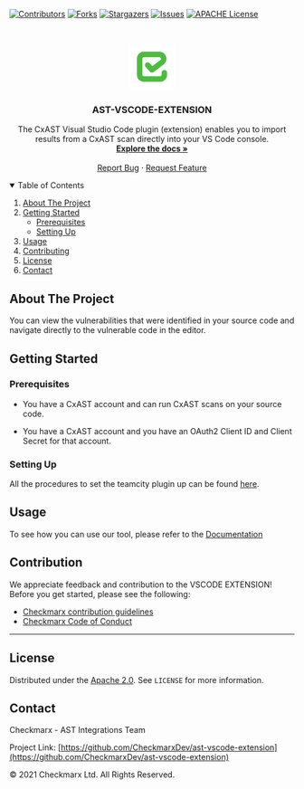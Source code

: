 [![Contributors][contributors-shield]][contributors-url]
[![Forks][forks-shield]][forks-url]
[![Stargazers][stars-shield]][stars-url]
[![Issues][issues-shield]][issues-url]
[![APACHE License][license-shield]][license-url]



<!-- PROJECT LOGO -->
<br />
<p align="center">
  <a href="">
    <img src="./logo.png" alt="Logo" width="80" height="80">
  </a>

<h3 align="center">AST-VSCODE-EXTENSION</h3>

<p align="center">
    The CxAST Visual Studio Code plugin (extension) enables you to import results from a CxAST scan directly into your VS Code console.
<br />
    <a href="https://checkmarx.atlassian.net/wiki/spaces/AST/pages/6080692227/Visual+Studio+Code"><strong>Explore the docs »</strong></a>
    <br />
    <br />
    <a href="https://github.com/CheckmarxDev/ast-vscode-extension/issues/new">Report Bug</a>
    ·
    <a href="https://github.com/CheckmarxDev/ast-vscode-extension/issues/new">Request Feature</a>
  </p>
</p>



<!-- TABLE OF CONTENTS -->
<details open="open">
  <summary>Table of Contents</summary>
  <ol>
    <li>
      <a href="#about-the-project">About The Project</a>
    </li>
    <li>
      <a href="#getting-started">Getting Started</a>
      <ul>
        <li><a href="#prerequisites">Prerequisites</a></li>
        <li><a href="#setting-up">Setting Up</a></li>
      </ul>
    </li>
    <li><a href="#usage">Usage</a></li>
    <li><a href="#contributing">Contributing</a></li>
    <li><a href="#license">License</a></li>
    <li><a href="#contact">Contact</a></li>
  </ol>
</details>



<!-- ABOUT THE PROJECT -->
## About The Project

You can view the vulnerabilities that were identified in your source code and navigate directly to the vulnerable code in the editor.

<!-- GETTING STARTED -->
## Getting Started


### Prerequisites

- You have a CxAST account and can run CxAST scans on your source code.

- You have a CxAST account and you have an OAuth2 Client ID and Client Secret for that account.

### Setting Up


All the procedures to set the teamcity plugin up can be found [here](https://checkmarx.atlassian.net/wiki/spaces/AST/pages/6080167957/Installing+the+Visual+Studio+Code+Extension).



## Usage

To see how you can use our tool, please refer to the [Documentation](https://checkmarx.atlassian.net/wiki/spaces/AST/pages/6078961858/Visual+Studio+Code+Extension+Setup)


## Contribution

We appreciate feedback and contribution to the VSCODE EXTENSION! Before you get started, please see the following:

- [Checkmarx contribution guidelines](docs/contributing.md)
- [Checkmarx Code of Conduct](docs/code_of_conduct.md)

** **

<!-- LICENSE -->
## License
Distributed under the [Apache 2.0](LICENSE). See `LICENSE` for more information.


<!-- CONTACT -->
## Contact

Checkmarx - AST Integrations Team

Project Link: [https://github.com/CheckmarxDev/ast-vscode-extension](https://github.com/CheckmarxDev/ast-vscode-extension)


© 2021 Checkmarx Ltd. All Rights Reserved.

<!-- MARKDOWN LINKS & IMAGES -->
<!-- https://www.markdownguide.org/basic-syntax/#reference-style-links -->
[contributors-shield]: https://img.shields.io/github/contributors/CheckmarxDev/ast-vscode-extension.svg?style=flat-square
[contributors-url]: https://github.com/CheckmarxDev/ast-vscode-extension/graphs/contributors
[forks-shield]: https://img.shields.io/github/forks/CheckmarxDev/ast-vscode-extension.svg?style=flat-square
[forks-url]: https://github.com/CheckmarxDev/ast-vscode-extension/network/members
[stars-shield]: https://img.shields.io/github/stars/CheckmarxDev/ast-vscode-extension.svg?style=flat-square
[stars-url]: https://github.com/CheckmarxDev/ast-vscode-extension/stargazers
[issues-shield]: https://img.shields.io/github/issues/CheckmarxDev/ast-vscode-extension.svg?style=flat-square
[issues-url]: https://github.com/CheckmarxDev/ast-vscode-extension/issues
[license-shield]: https://img.shields.io/github/license/CheckmarxDev/ast-vscode-extension.svg?style=flat-square
[license-url]: https://github.com/CheckmarxDev/ast-vscode-extension/blob/master/LICENSE
[product-screenshot]: images/screenshot.png
